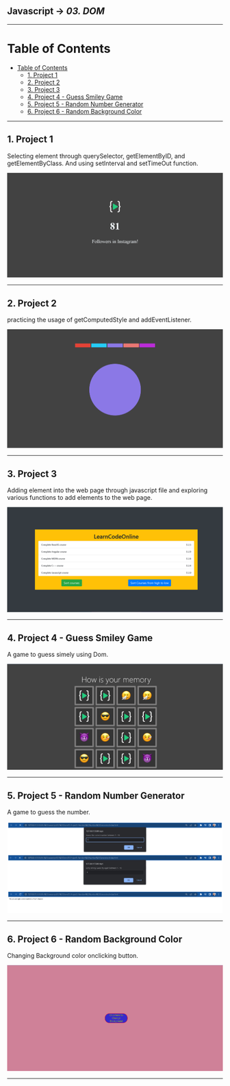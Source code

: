 ## Javascript -> <em>03. DOM</em> 

<hr/>

# Table of Contents
- [Table of Contents](#table-of-contents)
  - [1. Project 1](#1-project-1)
  - [2. Project 2](#2-project-2)
  - [3. Project 3](#3-project-3)
  - [4. Project 4 - Guess Smiley Game](#4-project-4---guess-smiley-game)
  - [5. Project 5 - Random Number Generator](#5-project-5---random-number-generator)
  - [6. Project 6 - Random Background Color](#6-project-6---random-background-color)

<hr/>

## 1. Project 1

Selecting element through querySelector, getElementByID, and getElementByClass. And using setInterval and  setTimeOut function.

![check it out](./00.%20Output/01.%20Project%201.png)

<hr/>

## 2. Project 2

practicing the usage of getComputedStyle and addEventListener.

![check it out](./00.%20Output/02.%20Project%202.png)

<hr/>

## 3. Project 3

Adding element into the web page through javascript file and exploring various functions to add elements to the web page.

![](./00.%20Output/03.%20Project%203.png)

<hr/>

## 4. Project 4 - Guess Smiley Game

A game to guess simely using Dom.

![](./00.%20Output/04.%20Project%204.png)

<hr/>

## 5. Project 5 - Random Number Generator

A game to guess  the number.

![](./00.%20Output/05.Project5-RandomNumberGenerator.jpg)

<hr/>

## 6. Project 6 - Random Background Color

Changing Background color onclicking button.

![](./00.%20Output/06.Project6-RandomBackground.png)

<hr/>

